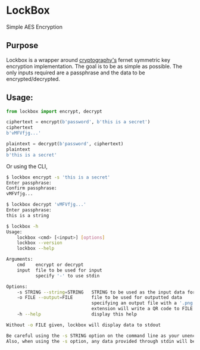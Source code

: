 # LockBox
Simple AES Encryption

## Purpose
Lockbox is a wrapper around [cryptography's](https://cryptography.io/en/latest/) fernet symmetric key encryption implementation. The goal is to be as simple as possible. The only inputs required are a passphrase and the data to be encrypted/decrypted.

## Usage:
```python
from lockbox import encrypt, decrypt

ciphertext = encrypt(b'password', b'this is a secret')
ciphertext
b'vMFVfjg...'

plaintext = decrypt(b'password', ciphertext)
plaintext
b'this is a secret'
```
Or using the CLI,
```bash
$ lockbox encrypt -s 'this is a secret'
Enter passphrase:
Confirm passphrase:
vMFVfjg...

$ lockbox decrypt 'vMFVfjg...'
Enter passphrase:
this is a string

$ lockbox -h
Usage:
    lockbox <cmd> [<input>] [options]
    lockbox --version
    lockbox --help

Arguments:
    cmd    encrypt or decrypt
    input  file to be used for input
           specify '-' to use stdin

Options:
    -s STRING --string=STRING   STRING to be used as the input data for encrypting/decrypting
    -o FILE --output=FILE       file to be used for outputted data
                                specifying an output file with a '.png'
                                extension will write a QR code to FILE
    -h --help                   display this help

Without -o FILE given, lockbox will display data to stdout

Be careful using the -s STRING option on the command line as your unencrypted plaintext may be stored in your history.
Also, when using the -s option, any data provided through stdin will be ignored.
```
